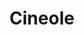 ---
name: Cineole
title: Cineole
details:
  - detail:
      key: "Brand"
      value: "Natural Aroma"
  - detail:
      key: "Purity"
      value: "80%"
  - detail:
      key: "Usage/Application"
      value: "Fragrance,Flavour,Pharma"
  - detail:
      key: "Botanical Name"
      value: "Eucalyptus Globulus"
  - detail:
      key: "Color"
      value: "Pale Yellow"
  - detail:
      key: "Packaging Type"
      value: "Can,Barrel"
  - detail:
      key: "Packaging Size"
      value: "5,25,200 Kg"
  - detail:
      key: "Shelf Life"
      value: "6 Month"
  - detail:
      key: "Chemical Formula"
      value: "C10H18O"
  - detail:
      key: "Density"
      value: "922 kg/m3"
  - detail:
      key: "Melting Point"
      value: "1.5 deg C"
  - detail:
      key: "Boiling Point"
      value: "172 deg C"
  - detail:
      key: "Molar mass"
      value: "154.249 g/mol"
  - detail:
      key: "Physical State"
      value: "Liquid"
showOnHome: false
thumbnail: https://5.imimg.com/data5/SELLER/Default/2021/12/FB/EZ/UX/3823480/cineole-80--125x125.jpg
productImages:
  - ""
category: natural isolates
---